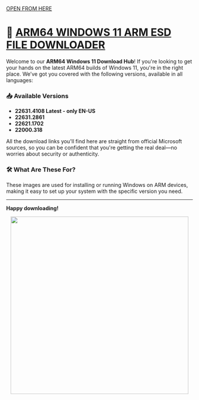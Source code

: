 [OPEN FROM HERE](https://arkt-7.github.io/woawin)

# 🚀 [ARM64 WINDOWS 11 ARM ESD FILE DOWNLOADER](https://arkt-7.github.io/woawin)

Welcome to our **ARM64 Windows 11 Download Hub**! If you're looking to get your hands on the latest ARM64 builds of Windows 11, you're in the right place. We’ve got you covered with the following versions, available in all languages:

### 📥 Available Versions

- **22631.4108 Latest - only EN-US**
- **22631.2861**
- **22621.1702**
- **22000.318**

All the download links you'll find here are straight from official Microsoft sources, so you can be confident that you're getting the real deal—no worries about security or authenticity.

### 🛠️ What Are These For?

These images are used for installing or running Windows on ARM devices, making it easy to set up your system with the specific version you need.

---

**Happy downloading!**


<p align="center"><a href="https://arkt-7.github.io/woawin"><img src="https://github.com/ArKT-7/WIN-ARM-DOWNLOADER/blob/main/assets/demo-preview.gif" width="480"></a></p>

